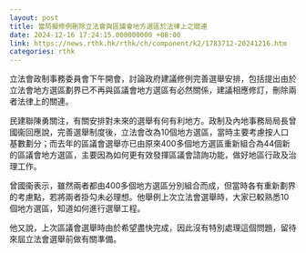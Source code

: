 ```yaml
---
layout: post
title: 當局擬修例刪除立法會與區議會地方選區於法律上之關連
date: 2024-12-16 17:24:15.000000000 +08:00
link: https://news.rthk.hk/rthk/ch/component/k2/1783712-20241216.htm
categories: rthk
---
```


立法會政制事務委員會下午開會，討論政府建議修例完善選舉安排，包括提出由於立法會地方選區劃界已不再與區議會地方選區有必然關係，建議相應修訂，刪除兩者法律上的關連。

民建聯陳勇關注，有關安排對未來的選舉有何有利地方。政制及內地事務局局長曾國衞回應說，完善選舉制度後，立法會改為10個地方選區，當時主要考慮按人口基數劃分；而去年的區議會選舉亦已由原來400多個地方選區重新組合為44個新的區議會地方選區，主要因為如何更有效發揮區議會諮詢功能，做好地區行政及治理工作。

曾國衞表示，雖然兩者都由400多個地方選區分別組合而成，但當時各有重新劃界的考慮點，若將兩者掛勾未必理想。他舉例上次立法會選舉時，大家已較熟悉10個地方選區，知道如何進行選舉工程。

他又說，上次區議會選舉時由於希望盡快完成，因此沒有特別處理這個問題，留待來屆立法會選舉前做有關準備。
